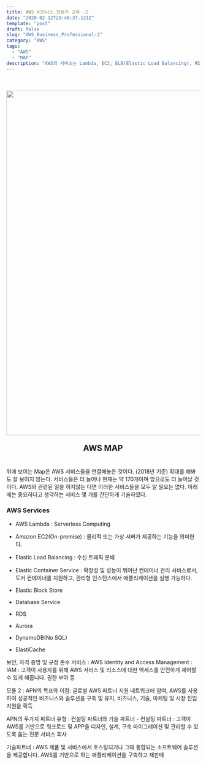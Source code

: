 ```yaml
---
title: AWS 비즈니스 전문가 교육 -2
date: "2020-02-12T23:46:37.121Z"
template: "post"
draft: false
slug: "AWS_Business_Professional-2"
category: "AWS"
tags:
  - "AWS"
  - "MAP"
description: "AWS의 서비스는 Lambda, EC2, ELB(Elastic Load Balancing), RDS, S3 등이 있으며 그 개수는 약 170개이다..."
---
```


<br/><br/><img src="/media/aws_map.png" width="900px">
<p style="font-size:1.5em; font-weight: bold; text-align: center;">AWS MAP</p>

<br/>위에 보이는 Map은 AWS 서비스들을 연결해놓은 것이다. (2018년 기준) 확대를 해봐도 잘 보이지 않는다. 서비스들은 더 늘어나 현재는 약 170개이며 앞으로도 더 늘어날 것이다. AWS와 관련된 일을 하지않는 다면 이러한 서비스들을 모두 알 필요는 없다.
아래에는 중요하다고 생각하는 서비스 몇 개를 간단하게 기술하였다.

### AWS Services
* AWS Lambda : Serverless Computing
* Amazon EC2(On-premise) : 물리적 또는 가상 서버가 제공하는 기능을 의미한다.
* Elastic Load Balancing : 수신 트래픽 분배
* Elastic Container Service : 확장성 및 성능이 뛰어난 컨테이너 관리 서비스로서, 도커 컨테이너를 지원하고, 관리형 인스턴스에서 애플리케이션을 실행 가능하다.
* Elastic Block Store

* Database Service
* RDS
* Aurora
* DynamoDB(No SQL)
* ElastiCache

보안, 자격 증명 및 규정 준수 서비스 : AWS Identity and Access Management : IAM
: 고객이 사용자를 위해 AWS 서비스 및 리소스에 대한 액세스를 안전하게 제어할 수 있게 해줍니다. 권한 부여 등

모듈 2 : 
APN의 목표와 이점: 글로벌 AWS 파트너 지원 네트워크에 참여, AWS를 사용하여 성공적인 비즈니스와 솔루션을 구축 및 유지, 비즈니스, 기술, 마케팅 및 시장 진입 지원을 획득

APN의 두가지 파트너 유형 : 컨설팅 파트너와 기술 파트너
	- 컨설팅 파트너 : 고객이 AWS를 기반으로 워크로드 및 APP을 디자인, 설계, 구축
	마이그레이션 및 관리할 수 있도록 돕는 전문 서비스 회사

기술파트너 : AWS 제품 및 서비스에서 호스팅되거나 그와 통합되는 소프트웨어 솔루션을 제공합니다. AWS를 기반으로 하는 애플리케이션을 구축하고 재판매